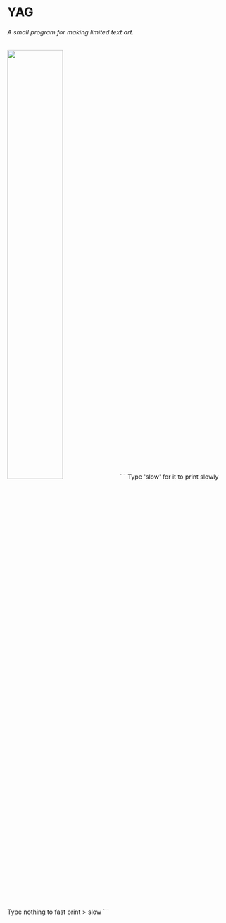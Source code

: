 # YAG
###### *A small program for making limited text art.*

<img src="https://i.imgur.com/QPYVlMU.gif" width="50%">
```
Type 'slow' for it to print slowly
Type nothing to fast print > slow
```
